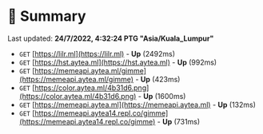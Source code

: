 # 📖 Summary
Last updated: **24/7/2022, 4:32:24 PTG "Asia/Kuala_Lumpur"**

- `GET` [https://lilr.ml](https://lilr.ml) - **Up** (2492ms)
- `GET` [https://hst.aytea.ml](https://hst.aytea.ml) - **Up** (992ms)
- `GET` [https://memeapi.aytea.ml/gimme](https://memeapi.aytea.ml/gimme) - **Up** (423ms)
- `GET` [https://color.aytea.ml/4b31d6.png](https://color.aytea.ml/4b31d6.png) - **Up** (1600ms)
- `GET` [https://memeapi.aytea.ml](https://memeapi.aytea.ml) - **Up** (132ms)
- `GET` [https://memeapi.aytea14.repl.co/gimme](https://memeapi.aytea14.repl.co/gimme) - **Up** (731ms)
